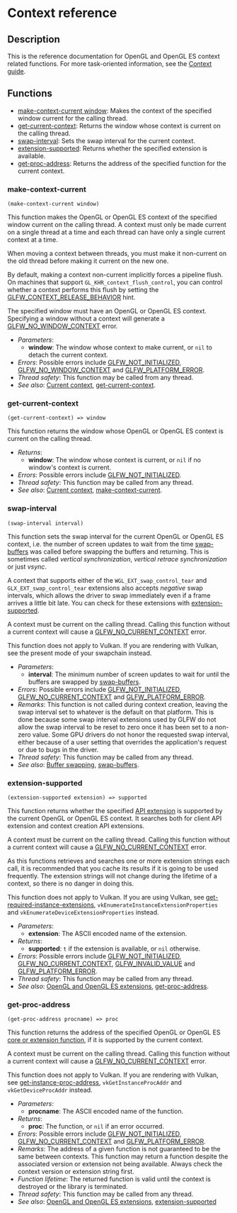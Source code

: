 # Context reference

## Description

This is the reference documentation for OpenGL and OpenGL ES context related functions. For more task-oriented 
information, see the [Context guide](https://www.glfw.org/docs/latest/context_guide.html).

## Functions


* [make-context-current window](https://hectarea1996.github.io/cl-glfw/context.html#make-context-current): Makes the context of the specified window current for the calling thread.
* [get-current-context](https://hectarea1996.github.io/cl-glfw/context.html#get-current-context): Returns the window whose context is current on the calling thread.
* [swap-interval](https://hectarea1996.github.io/cl-glfw/context.html#swap-interval): Sets the swap interval for the current context.
* [extension-supported](https://hectarea1996.github.io/cl-glfw/context.html#extension-supported): Returns whether the specified extension is available.
* [get-proc-address](https://hectarea1996.github.io/cl-glfw/context.html#get-proc-address): Returns the address of the specified function for the current context.


### make-context-current

```
(make-context-current window)
```

This function makes the OpenGL or OpenGL ES context of the specified window current on the calling thread. 
A context must only be made current on a single thread at a time and each thread can have only a single current context at a time.

When moving a context between threads, you must make it non-current on the old thread before making it current on the new one.

By default, making a context non-current implicitly forces a pipeline flush. On machines that support `GL_KHR_context_flush_control`, 
you can control whether a context performs this flush by setting the [GLFW_CONTEXT_RELEASE_BEHAVIOR](https://www.glfw.org/docs/latest/window_guide.html#GLFW_CONTEXT_RELEASE_BEHAVIOR_hint) hint.

The specified window must have an OpenGL or OpenGL ES context. Specifying a window without a context will generate a [GLFW_NO_WINDOW_CONTEXT](https://www.glfw.org/docs/latest/group__errors.html#gacff24d2757da752ae4c80bf452356487) error.

* *Parameters*:
  * **window**: The window whose context to make current, or `nil` to detach the current context.
* *Errors*: Possible errors include [GLFW_NOT_INITIALIZED](https://www.glfw.org/docs/latest/group__errors.html#ga2374ee02c177f12e1fa76ff3ed15e14a), [GLFW_NO_WINDOW_CONTEXT](https://www.glfw.org/docs/latest/group__errors.html#gacff24d2757da752ae4c80bf452356487) and [GLFW_PLATFORM_ERROR](https://www.glfw.org/docs/latest/group__errors.html#gad44162d78100ea5e87cdd38426b8c7a1).
* *Thread safety*: This function may be called from any thread.
* *See also*: [Current context](https://www.glfw.org/docs/latest/context_guide.html#context_current), [get-current-context](https://hectarea1996.github.io/cl-glfw/context.html#get-current-context).

### get-current-context

```
(get-current-context) => window
```

This function returns the window whose OpenGL or OpenGL ES context is current on the calling thread.

* *Returns*: 
  * **window**: The window whose context is current, or `nil` if no window's context is current.
* *Errors*: Possible errors include [GLFW_NOT_INITIALIZED](https://www.glfw.org/docs/latest/group__errors.html#ga2374ee02c177f12e1fa76ff3ed15e14a).
* *Thread safety*: This function may be called from any thread.
* *See also*: [Current context](https://www.glfw.org/docs/latest/context_guide.html#context_current), [make-context-current](https://hectarea1996.github.io/cl-glfw/context.html#make-context-current).

### swap-interval

```
(swap-interval interval)
```

This function sets the swap interval for the current OpenGL or OpenGL ES context, i.e. the number of screen updates to wait from the time [swap-buffers](https://hectarea1996.github.io/cl-glfw/window.html#swap-buffers) was called before swapping the buffers and returning. This is sometimes called *vertical synchronization*, *vertical retrace synchronization* or just *vsync*.

A context that supports either of the `WGL_EXT_swap_control_tear` and `GLX_EXT_swap_control_tear` extensions also accepts *negative* swap intervals, which allows the driver to swap immediately even if a frame arrives a little bit late. You can check for these extensions with [extension-supported](https://hectarea1996.github.io/cl-glfw/context.html#extension-supported).

A context must be current on the calling thread. Calling this function without a current context will cause a [GLFW_NO_CURRENT_CONTEXT](https://www.glfw.org/docs/latest/group__errors.html#gaa8290386e9528ccb9e42a3a4e16fc0d0) error.

This function does not apply to Vulkan. If you are rendering with Vulkan, see the present mode of your swapchain instead.

* *Parameters*:
  * **interval**: The minimum number of screen updates to wait for until the buffers are swapped by [swap-buffers](https://hectarea1996.github.io/cl-glfw/window.html#swap-buffers).
* *Errors*: Possible errors include [GLFW_NOT_INITIALIZED](https://www.glfw.org/docs/latest/group__errors.html#ga2374ee02c177f12e1fa76ff3ed15e14a), [GLFW_NO_CURRENT_CONTEXT](https://www.glfw.org/docs/latest/group__errors.html#gaa8290386e9528ccb9e42a3a4e16fc0d0) and [GLFW_PLATFORM_ERROR](https://www.glfw.org/docs/latest/group__errors.html#gad44162d78100ea5e87cdd38426b8c7a1).
* *Remarks*: This function is not called during context creation, leaving the swap interval set to whatever is the default on that platform. This is done because some swap interval extensions used by GLFW do not allow the swap interval to be reset to zero once it has been set to a non-zero value. Some GPU drivers do not honor the requested swap interval, either because of a user setting that overrides the application's request or due to bugs in the driver.
* *Thread safety*: This function may be called from any thread.
* *See also*: [Buffer swapping](https://www.glfw.org/docs/latest/window_guide.html#buffer_swap), [swap-buffers](https://hectarea1996.github.io/cl-glfw/window.html#swap-buffers).

### extension-supported

```
(extension-supported extension) => supported
```

This function returns whether the specified [API extension](https://www.glfw.org/docs/latest/context_guide.html#context_glext) is supported by the current OpenGL or OpenGL ES context. It searches both for client API extension and context creation API extensions.

A context must be current on the calling thread. Calling this function without a current context will cause a [GLFW_NO_CURRENT_CONTEXT](https://www.glfw.org/docs/latest/group__errors.html#gaa8290386e9528ccb9e42a3a4e16fc0d0) error.

As this functions retrieves and searches one or more extension strings each call, it is recommended that you cache its results if it is going to be used frequently. The extension strings will not change during the lifetime of a context, so there is no danger in doing this.

This function does not apply to Vulkan. If you are using Vulkan, see [get-required-instance-extensions](https://hectarea1996.github.io/cl-glfw/vulkan.html#get-required-instance-extensions), `vkEnumerateInstanceExtensionProperties` and `vkEnumerateDeviceExtensionProperties` instead.

* *Parameters*:
  * **extension**: The ASCII encoded name of the extension.
* *Returns*:
  * **supported**: `t` if the extension is available, or `nil` otherwise.
* *Errors*: Possible errors include [GLFW_NOT_INITIALIZED](https://www.glfw.org/docs/latest/group__errors.html#ga2374ee02c177f12e1fa76ff3ed15e14a), [GLFW_NO_CURRENT_CONTEXT](https://www.glfw.org/docs/latest/group__errors.html#gaa8290386e9528ccb9e42a3a4e16fc0d0), [GLFW_INVALID_VALUE](https://www.glfw.org/docs/latest/group__errors.html#gaaf2ef9aa8202c2b82ac2d921e554c687) and [GLFW_PLATFORM_ERROR](https://www.glfw.org/docs/latest/group__errors.html#gad44162d78100ea5e87cdd38426b8c7a1).
* *Thread safety*: This function may be called from any thread.
* *See also*: [OpenGL and OpenGL ES extensions](https://www.glfw.org/docs/latest/context_guide.html#context_glext), [get-proc-address](https://hectarea1996.github.io/cl-glfw/context.html#get-proc-address).

### get-proc-address

```
(get-proc-address procname) => proc
```

This function returns the address of the specified OpenGL or OpenGL ES [core or extension function](https://www.glfw.org/docs/latest/context_guide.html#context_glext), if it is supported by the current context.

A context must be current on the calling thread. Calling this function without a current context will cause a [GLFW_NO_CURRENT_CONTEXT](https://www.glfw.org/docs/latest/group__errors.html#gaa8290386e9528ccb9e42a3a4e16fc0d0) error.

This function does not apply to Vulkan. If you are rendering with Vulkan, see [get-instance-proc-address](https://hectarea1996.github.io/cl-glfw/vulkan.html#get-instance-proc-address), `vkGetInstanceProcAddr` and `vkGetDeviceProcAddr` instead.

* *Parameters*:
  * **procname**: The ASCII encoded name of the function.
* *Returns*:
  * **proc**: The function, or `nil` if an error occurred.
* *Errors*: Possible errors include [GLFW_NOT_INITIALIZED](https://www.glfw.org/docs/latest/group__errors.html#ga2374ee02c177f12e1fa76ff3ed15e14a), [GLFW_NO_CURRENT_CONTEXT](https://www.glfw.org/docs/latest/group__errors.html#gaa8290386e9528ccb9e42a3a4e16fc0d0) and [GLFW_PLATFORM_ERROR](https://www.glfw.org/docs/latest/group__errors.html#gad44162d78100ea5e87cdd38426b8c7a1).
* *Remarks*: The address of a given function is not guaranteed to be the same between contexts. This function may return a function despite the associated version or extension not being available. Always check the context version or extension string first.
* *Function lifetime*: The returned function is valid until the context is destroyed or the library is terminated.
* *Thread safety*: This function may be called from any thread.
* *See also*: [OpenGL and OpenGL ES extensions](https://www.glfw.org/docs/latest/context_guide.html#context_glext), [extension-supported](https://hectarea1996.github.io/cl-glfw/context.html#extension-supported)






